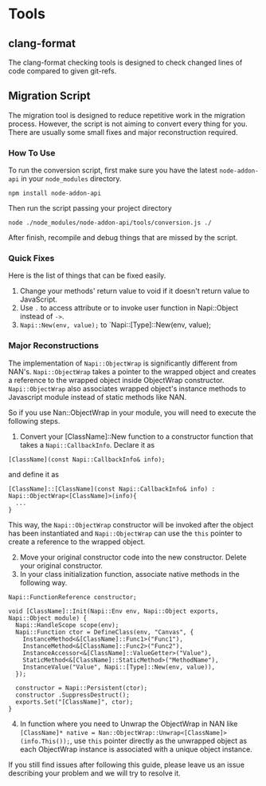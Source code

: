 # Tools

## clang-format

The clang-format checking tools is designed to check changed lines of code compared to given git-refs.

## Migration Script

The migration tool is designed to reduce repetitive work in the migration process. However, the script is not aiming to convert every thing for you. There are usually some small fixes and major reconstruction required.

### How To Use

To run the conversion script, first make sure you have the latest `node-addon-api` in your `node_modules` directory.
```
npm install node-addon-api
```

Then run the script passing your project directory
```
node ./node_modules/node-addon-api/tools/conversion.js ./
```

After finish, recompile and debug things that are missed by the script.


### Quick Fixes
Here is the list of things that can be fixed easily.
  1. Change your methods' return value to void if it doesn't return value to JavaScript.
  2. Use `.` to access attribute or to invoke user function in Napi::Object instead of `->`.
  3. `Napi::New(env, value);` to `Napi::[Type]::New(env, value);


### Major Reconstructions
The implementation of `Napi::ObjectWrap` is significantly different from NAN's. `Napi::ObjectWrap` takes a pointer to the wrapped object and creates a reference to the wrapped object inside ObjectWrap constructor. `Napi::ObjectWrap` also associates wrapped object's instance methods to Javascript module instead of static methods like NAN.

So if you use Nan::ObjectWrap in your module, you will need to execute the following steps.

  1. Convert your [ClassName]::New function to a constructor function that takes a `Napi::CallbackInfo`. Declare it as
```
[ClassName](const Napi::CallbackInfo& info);
```
and define it as
```
[ClassName]::[ClassName](const Napi::CallbackInfo& info) : Napi::ObjectWrap<[ClassName]>(info){
  ...
}
```
This way, the `Napi::ObjectWrap` constructor will be invoked after the object has been instantiated and `Napi::ObjectWrap` can use the `this` pointer to create a reference to the wrapped object.

  2. Move your original constructor code into the new constructor. Delete your original constructor.
  3. In your class initialization function, associate native methods in the following way.
```
Napi::FunctionReference constructor;

void [ClassName]::Init(Napi::Env env, Napi::Object exports, Napi::Object module) {
  Napi::HandleScope scope(env);
  Napi::Function ctor = DefineClass(env, "Canvas", {
    InstanceMethod<&[ClassName]::Func1>("Func1"),
    InstanceMethod<&[ClassName]::Func2>("Func2"),
    InstanceAccessor<&[ClassName]::ValueGetter>("Value"),
    StaticMethod<&[ClassName]::StaticMethod>("MethodName"),
    InstanceValue("Value", Napi::[Type]::New(env, value)),
  });

  constructor = Napi::Persistent(ctor);
  constructor .SuppressDestruct();
  exports.Set("[ClassName]", ctor);
}
```
  4. In function where you need to Unwrap the ObjectWrap in NAN like `[ClassName]* native = Nan::ObjectWrap::Unwrap<[ClassName]>(info.This());`, use `this` pointer directly as the unwrapped object as each ObjectWrap instance is associated with a unique object instance.


If you still find issues after following this guide, please leave us an issue describing your problem and we will try to resolve it.
